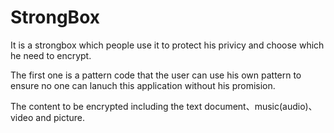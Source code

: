 StrongBox
=============

It is a strongbox which people use it to protect his privicy and choose which he need to encrypt.

The first one is a pattern code that the user can use his own pattern to ensure no one can lanuch this 
application without his promision.

The content to be encrypted including the text document、music(audio)、video and picture.
